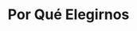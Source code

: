 ---
templateKey: clinic-page
language: es
title: Por Qué Elegirnos
redirects: /en/the-clinic/why-choose-us/
published: true

hero:
  display: true
  type: default
  image: /img/hero-why-choose-us.jpg
  parallax: true
  title: >
    <span style="color:white">Por Qué Elegirnos</span>
  indicator: true
  halfSize: false

moreinfoFinancing:
  display: false
  type: 2
  imgparallax: /img/parallax-why-choose-us.jpg
  title: ''
  subtitle: ''
  otherinfo1: ''
  otherinfo2: ''
  paragraphs:
    - paragraph: ''
    

checkout:
  display: false
  title: ''
  options:
    - img: /img/icon-bank-transfer.png
      title: ''
      subTitle: ''

  checkout:
    - img: /img/icon-paypal.png
      to: /
      text: ''
  banner:
      aside: >
          ''
      img: /img/icon-travel.png
heading:
  display: true
  classname:  section-reasons
  title: 10 Razones que Marcarán la Diferencia
  content: >
    <p class="dv-subtitle text-center">Tomar decisiones es muchas veces complicado, pero como seres racionales que somos siempre nos decantaremos por aquella alternativa, que a priori, maximice nuestro bienestar personal.</p>
lightQuote:
  color: '#fff'
  display: false
  img:
    ld: /img/procedures-aesthetic-dentistry.png
    pt: /img/procedures-aesthetic-dentistry.png
  content: ''
gallery: 
  display: false
  isMasonry: false
sections:
  display: false
  sections:  
  - type: 1
    titleimage: /img/procedures-implants.png
    contentimage: /img/procedures-implants.png 
    titlecontent: En la clínica...
    content: > 
      ''
lightbox:
  display: false
  placeholder: ''
  type: ''
  images: 
    - image: /img/procedures-implants.png

elements:
  - link: #
    bg: /img/procedures-implants.png
    title: ''
    placeholder: ''
    body: >
      ''
    action: false
reasons:
  display: true
  reasons:  
  - type: 1
    img: /img/icon-number-01.jpg  
    nameimg: reason1
    title: Reconocido Equipo de Odontólogos Especialistas
    paragraph:
      Profesionales Universitarios de alto nivel con estudios de Postgrado en las diferentes ramas de la Odontología clínica. Todas las Especialidades en el mismo lugar.
  - type: 2
    img: /img/icon-number-02.jpg 
    nameimg: reason2
    title: Modernas y Cómodas Instalaciones
    paragraph:
      Ambiente Tranquilo Relajado y de Máximo Confort con servicio de Internet (zona Wi-Fi). Consultorios Privados y Totalmente Independientes.
  - type: 1
    img: /img/icon-number-03.jpg 
    nameimg: reason3
    title: La Mejor Tecnología
    paragraph:
      Contamos con los equipos de Última Generación a nivel mundial. Siempre estamos a la vanguardia en Innovación Odontológica.
  - type: 2
    img: /img/icon-number-04.jpg  
    nameimg: reason4
    title: Experiencia y Ética Profesional
    paragraph:
      Odontólogos de Amplia Trayectoria e Incuestionable Vocación. Un Equipo Humano Verdaderamente Comprometido con lo que Hace.
  - type: 1
    img: /img/icon-number-05.jpg 
    nameimg: reason5
    title: Atención Totalmente Personalizada
    paragraph:
      No somos un centro de atención masiva y por ende NO delegamos funciones. Usted será siempre atendido por su Especialista de Confianza.
  - type: 2
    img: /img/icon-number-06.jpg
    nameimg: reason6
    title: Organización y Mínimo Lapso de Espera
    paragraph:
      Valoramos y respetamos su tiempo por eso Trabajamos Bajo un Sistema de Previa Cita que nos permite Optimizar Nuestro Servicio.
  - type: 1
    img: /img/icon-number-07.jpg
    nameimg: reason7
    title: Excelente Ubicación
    paragraph:
      Estamos en el Municipio Chacao en el "centro del este" de la ciudad capital dentro de un Complejo Urbanístico Empresarial de gran actividad económica y comercial.
  - type: 2
    img: /img/icon-number-08.jpg
    nameimg: reason8
    title: Seguridad y Fácil Acceso
    paragraph:
      Numerosa Vigilancia Privada más de 2.000 Puestos de Estacionamiento a su disposición y entrada peatonal desde el sistema subterráneo Metro de Caracas.
  - type: 1
    img: /img/icon-number-09.jpg 
    nameimg: reason9
    title: Precios Justos y Verdaderamente Competitivos
    paragraph: Con seguridad los mejores en Odontología de Alto Standing.
  - type: 2
    img: /img/icon-number-10.jpg
    nameimg: reason10
    title: Financiamiento y Facilidades de Pago
    paragraph:
      Flexibilidad en el cobro de honorarios profesionales Planes Especiales de Financiamiento y Punto de Venta Comercial para el pago con Tarjetas de Débito y Crédito.


social:
  display: false
  imgparallax: /img/parallax-why-choose-us.jpg
  title: ''
  subtitle: ''
  additionalText: ''
  icons:
    - icon:
        img: false
        class: ''
      alt: ''
      nameicon: ''
      link:
        href: /en/blog/
        target: ''
        rel: ''   
banner:
  display: false
  img: /img/banner-financing.png
  paragraphs:
    - paragraph1:
        ''
      paragraph2:
        ''
         
procedures:
  display: true
  title: ¡Una Especialidad para cada Tratamiento!
  procedures:
    - title: Implantes
      to: /la-clinica/implantes-dentales/
      img: /img/procedures-implants.png
    - title: Prótesis
      to: /especialidades/protesis/
      img: /img/procedures-prosthesis.jpg
    - title: Estética dental
      to:  /especialidades/estetica-dental/
      img: /img/procedures-aesthetic-dentistry.png
---
